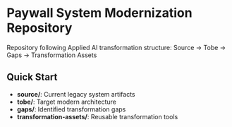 # Paywall System Modernization Repository

Repository following Applied AI transformation structure: Source → Tobe → Gaps → Transformation Assets

## Quick Start
- **source/**: Current legacy system artifacts
- **tobe/**: Target modern architecture 
- **gaps/**: Identified transformation gaps
- **transformation-assets/**: Reusable transformation tools
